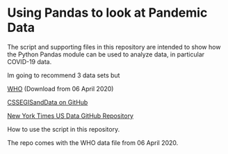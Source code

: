 # Using Pandas to look at Pandemic Data


The script and supporting files in this repository are intended to show how the Python Pandas module can be used to analyze data, in particular COVID-19 data.

Im going to recommend 3 data sets but 



[WHO](https://who.sprinklr.com/) (Download from 06 April 2020)

[CSSEGISandData on GitHub](https://github.com/CSSEGISandData)

[New York Times US Data GitHub Repository](https://github.com/nytimes/covid-19-data)

How to use the script in this repository.



The repo comes with the WHO data file from 06 April 2020.   









